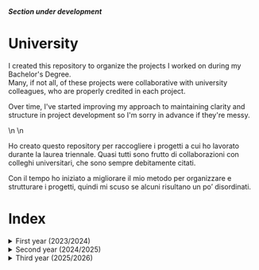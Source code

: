 ___Section under development___

# University
I created this repository to organize the projects I worked on during my Bachelor's Degree. <br/>
Many, if not all, of these projects were collaborative with university colleagues, who are properly credited in each project.  

Over time, I've started improving my approach to maintaining clarity and structure in project development so I'm sorry in advance if they're messy.

\n
\n

Ho creato questo repository per raccogliere i progetti a cui ho lavorato durante la laurea triennale. 
Quasi tutti sono frutto di collaborazioni con colleghi universitari, che sono sempre debitamente citati.

Con il tempo ho iniziato a migliorare il mio metodo per organizzare e strutturare i progetti, quindi mi scuso se alcuni risultano un po’ disordinati.

# Index
<details>
  <summary>First year (2023/2024)</summary>


  - Computer Architecture/Architettura degli Elaboratori:
    <br/>
  　- SIS<br/>
  　- ASM

<br/>

</details>


<details>
  <summary>Second year (2024/2025)</summary>

  - Software Engineering/Ing. Del Software:
    <br/>
  　- MediGlyk<br/>
    
  <!-- - Operating Systems/Sistemi Operativi:
    <br/>
  　- SIS<br/>
  　- ASM-->

<br/>

</details>

<details>
  <summary>Third year (2025/2026)</summary>


  - _blank_<!--:
    <br/>
  　- SIS<br/>
  　- ASM-->

<br/>

</details>
